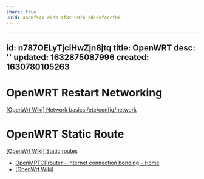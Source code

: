 ```yaml
---
share: true
uuid: aaa6f541-e5eb-4f8c-997b-2d185fcccf06
---
```

---
id: n787OELyTjciHwZjn8jtq
title: OpenWRT
desc: ''
updated: 1632875087996
created: 1630780105263
---

# OpenWRT Restart Networking
[\[OpenWrt Wiki\] Network basics /etc/config/network](https://openwrt.org/docs/guide-user/base-system/basic-networking)

# OpenWRT Static Route
[\[OpenWrt Wiki\] Static routes](https://openwrt.org/docs/guide-user/network/routes_configuration)


* [OpenMPTCProuter - Internet connection bonding - Home](https://www.openmptcprouter.com/)
* [[OpenWrt Wiki](/undefined))
